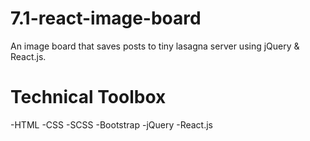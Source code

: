 # 7.1-react-image-board
An image board that saves posts to tiny lasagna server using jQuery & React.js.

# Technical Toolbox
-HTML -CSS -SCSS -Bootstrap -jQuery -React.js
